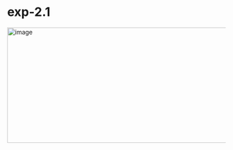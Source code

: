 # exp-2.1
<img width="535" height="267" alt="image" src="https://github.com/user-attachments/assets/a044842a-6492-47ce-86a3-3420e9e4c597" />
